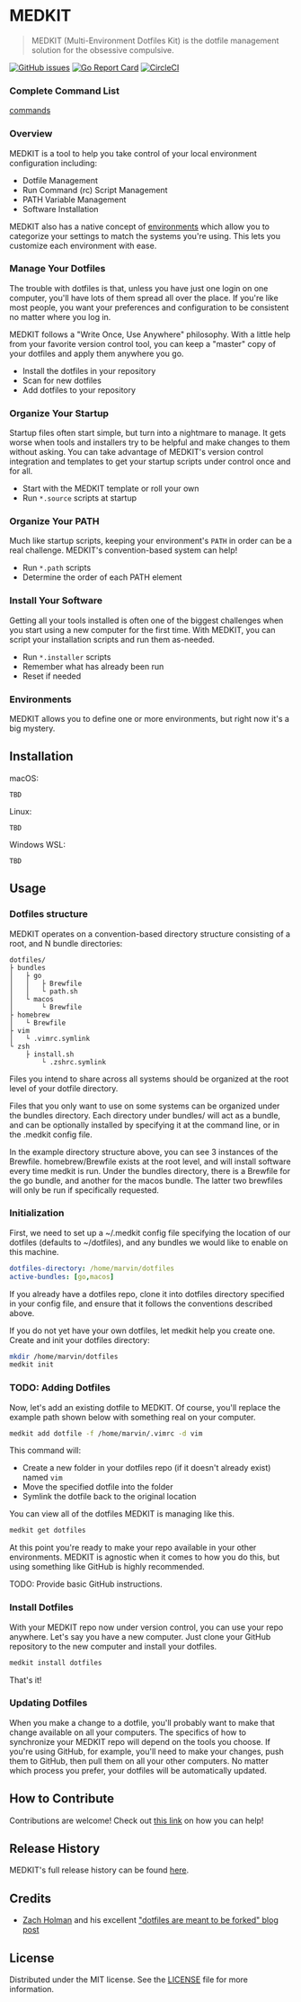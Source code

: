 <!--![MEDKIT](medkit.png "MEDKIT")-->
# MEDKIT
> MEDKIT (Multi-Environment Dotfiles Kit) is the dotfile management solution for the obsessive compulsive.

[![GitHub issues][github-issues-image]][github-issues-url]
[![Go Report Card](https://goreportcard.com/badge/github.com/LeadPipeSoftware/medkit)](https://goreportcard.com/report/github.com/LeadPipeSoftware/medkit)
[![CircleCI](https://circleci.com/gh/LeadPipeSoftware/medkit.svg?style=shield)](https://circleci.com/gh/LeadPipeSoftware/medkit)

### Complete Command List

[commands](docs/commands.md)

### Overview

MEDKIT is a tool to help you take control of your local environment configuration including:

* Dotfile Management
* Run Command (rc) Script Management
* PATH Variable Management
* Software Installation

MEDKIT also has a native concept of [environments][environments] which allow you to categorize your settings to match
the systems you're using. This lets you customize each environment with ease.

### Manage Your Dotfiles
The trouble with dotfiles is that, unless you have just one login on one computer, you'll have lots of them spread all
over the place. If you're like most people, you want your preferences and configuration to be consistent no matter where
you log in.

MEDKIT follows a "Write Once, Use Anywhere" philosophy. With a little help from your favorite version control tool, you
can keep a "master" copy of your dotfiles and apply them anywhere you go.

- Install the dotfiles in your repository
- Scan for new dotfiles
- Add dotfiles to your repository

### Organize Your Startup
Startup files often start simple, but turn into a nightmare to manage. It gets worse when tools and installers try to be
helpful and make changes to them without asking. You can take advantage of MEDKIT's version control integration and
templates to get your startup scripts under control once and for all.

- Start with the MEDKIT template or roll your own
- Run `*.source` scripts at startup

### Organize Your PATH
Much like startup scripts, keeping your environment's `PATH` in order can be a real challenge. MEDKIT's convention-based
system can help!

- Run `*.path` scripts
- Determine the order of each PATH element

### Install Your Software
Getting all your tools installed is often one of the biggest challenges when you start using a new computer for the
first time. With MEDKIT, you can script your installation scripts and run them as-needed.

- Run `*.installer` scripts
- Remember what has already been run
- Reset if needed

### Environments <a id="environments"></a>
MEDKIT allows you to define one or more environments, but right now it's a big mystery.

<!--
## Philosophy
Bringing forth the notion of topics is one of the simple yet genius things Zach brought to his dotfiles. This makes it
super easy to organize things logically and keep things tidy. For example, if you start using the greatest editor of all
time, vim, then you create a `vim` folder, drop your `.vimrc` file (named as `.vimrc.symlink`) in there, and run `redot`
to handle your vim settings. Everything vim related will live in that folder. If you lose your freaking mind and decide
to use a different editor then cleaning up is as simple as removing the `vim` folder and re-running `redot`.

## Conventions Rule!
I didn't want to have to edit the "base" files any time I made a change or added something new. To accomplish that, I
adopted and tweaked Zach's convention-based setup:

### Global Conventions
- `bin/`: This directory is added to $PATH and is where to put useful scripts
- `homebrew/Brewfile`: This is a [Homebrew bundle file][homebrew-bundle] that gets executed if you elect to do so when you run `redot`

### Topic Conventions
- `<topic>/path.sh`: Any file with this name will be sourced during `$PATH` setup
- `<topic>/install.sh`: Any file with this name will be executed if you elect to do so when you run `redot`
- `<topic>/*.symlink`: Any file with the `.symlink` extension will be symlinked into your `$HOME` directory
- `<topic>/*.source`: Any file with the `.source` extension will be sourced when you run `redot`
-->

## Installation
macOS:
```
TBD
```
Linux:
```
TBD
```
Windows WSL:
```
TBD
```

## Usage

### Dotfiles structure
MEDKIT operates on a convention-based directory structure consisting of a root, and N bundle directories:

```
dotfiles/
├ bundles
│   ├ go
│   │   ├ Brewfile
│   │   └ path.sh
│   └ macos
│       └ Brewfile
├ homebrew
│   └ Brewfile
├ vim
│   └ .vimrc.symlink
└ zsh
    ├ install.sh
        └ .zshrc.symlink
```
Files you intend to share across all systems should be organized at the root level of your dotfile directory.  

Files that you only want to use on some systems can be organized under the bundles directory. Each directory under bundles/ will act as a bundle, and can be optionally installed by specifying it at the command line, or in the .medkit config file.

In the example directory structure above, you can see 3 instances of the Brewfile.  homebrew/Brewfile exists at the root level, and will install software every time medkit is run.  Under the bundles directory, there is a Brewfile for the go bundle, and another for the macos bundle.  The latter two brewfiles will only be run if specifically requested.

### Initialization
First, we need to set up a ~/.medkit config file specifying the location of our dotfiles (defaults to ~/dotfiles), and any bundles we would like to enable on this machine.
```yaml
dotfiles-directory: /home/marvin/dotfiles
active-bundles: [go,macos]
```

If you already have a dotfiles repo, clone it into dotfiles directory specified in your config file, and ensure that it follows the conventions described above.

If you do not yet have your own dotfiles, let medkit help you create one.  Create and init your dotfiles directory:
```sh
mkdir /home/marvin/dotfiles
medkit init
```

### TODO: Adding Dotfiles
Now, let's add an existing dotfile to MEDKIT. Of course, you'll replace the example path shown below with something real
on your computer.
```sh
medkit add dotfile -f /home/marvin/.vimrc -d vim
```

This command will:

- Create a new folder in your dotfiles repo (if it doesn't already exist) named `vim`
- Move the specified dotfile into the folder
- Symlink the dotfile back to the original location

You can view all of the dotfiles MEDKIT is managing like this.
```sh
medkit get dotfiles
```
At this point you're ready to make your repo available in your other environments. MEDKIT is agnostic when it comes to
how you do this, but using something like GitHub is highly recommended.

TODO: Provide basic GitHub instructions.

### Install Dotfiles
With your MEDKIT repo now under version control, you can use your repo anywhere. Let's say you have a new computer. Just
clone your GitHub repository to the new computer and install your dotfiles.
```sh
medkit install dotfiles
```
That's it!

### Updating Dotfiles
When you make a change to a dotfile, you'll probably want to make that change available on all your computers. The
specifics of how to synchronize your MEDKIT repo will depend on the tools you choose. If you're using GitHub, for
example, you'll need to make your changes, push them to GitHub, then pull them on all your other computers. No matter
which process you prefer, your dotfiles will be automatically updated.

## How to Contribute
Contributions are welcome! Check out [this link][contributing] on how you can help!

## Release History
MEDKIT's full release history can be found [here][changelog].

## Credits
* [Zach Holman][zach-holman-github-url] and his excellent ["dotfiles are meant to be forked" blog post][zach-holman-blog-url]

[zach-holman-github-url]: zach@zachholman.com
[zach-holman-blog-url]: https://zachholman.com/2010/08/dotfiles-are-meant-to-be-forked/

## License

Distributed under the MIT license. See the [LICENSE][license] file for more information.

<!-- Markdown link & img definitions -->
[environments]: #environments
[homebrew-bundle]: https://coderwall.com/p/afmnbq/homebrew-s-new-feature-brewfiles
[changelog]: https://github.com/LeadPipeSoftware/medkit/blob/master/CHANGELOG.md
[authors]: https://github.com/LeadPipeSoftware/medkit/blob/master/AUTHORS.md
[contributing]: https://github.com/LeadPipeSoftware/medkit/blob/master/CONTRIBUTING.md
[security]: https://github.com/LeadPipeSoftware/medkit/blob/master/SECURITY.md
[license]: https://github.com/LeadPipeSoftware/medkit/blob/master/LICENSE
[github-issues-image]: https://img.shields.io/github/issues/badges/shields.svg
[github-issues-url]: https://github.com/LeadPipeSoftware/medkit/issues
[wiki]: https://github.com/LeadPipeSoftware/medkit/wiki
